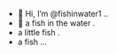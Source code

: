 - 👋 Hi, I’m @fishinwater1 ..
- 👋 a fish in the water .
- a little fish .
- a fish ...


<!---
fishinwater1/fishinwater1 is a ✨ special ✨ repository because its `README.md` (this file) appears on your GitHub profile.
You can click the Preview link to take a look at your changes.
--->
